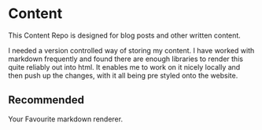 # Content

This Content Repo is designed for blog posts and other written content.

I needed a version controlled way of storing my content. I have worked with markdown frequently and found there are enough libraries to render this quite reliably out into html. It enables me to work on it nicely locally and then push up the changes, with it all being pre styled onto the website.

## Recommended

Your Favourite markdown renderer.
